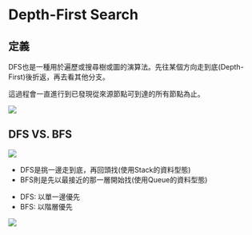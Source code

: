 # Depth-First Search 

## 定義
DFS也是一種用於遍歷或搜尋樹或圖的演算法。先往某個方向走到底(Depth-First)後折返，再去看其他分支。

這過程會一直進行到已發現從來源節點可到達的所有節點為止。

![](https://i.imgur.com/Z6SIeJv.png)

## DFS VS. BFS 
![](https://i.imgur.com/gPqpwpO.png)

* DFS是挑一邊走到底，再回頭找(使用Stack的資料型態)
* BFS則是先以最接近的那一層開始找(使用Queue的資料型態)
- DFS: 以單一邊優先
- BFS: 以階層優先

![](https://i.imgur.com/KDLXUCc.png)
